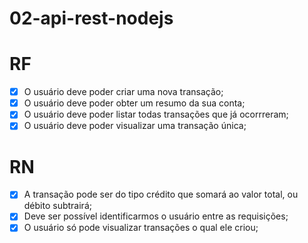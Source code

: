 # 02-api-rest-nodejs

# RF 

- [x] O usuário deve poder criar uma nova transação;
- [x] O usuário deve poder obter um resumo da sua conta;
- [x] O usuário deve poder listar todas transações que já ocorrreram;
- [x] O usuário deve poder visualizar uma transação única;

# RN

- [x] A transação pode ser do tipo crédito que somará ao valor total, ou débito subtrairá;
- [x] Deve ser possível identificarmos o usuário entre as requisições;
- [x] O usuário só pode visualizar transações o qual ele criou;